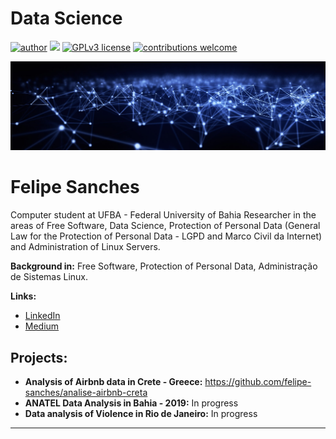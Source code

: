 # Data Science
[![author](https://img.shields.io/badge/author-felipesanches-red.svg)](https://www.linkedin.com/in/felipe-sanches-b393b2199) [![](https://img.shields.io/badge/python-3.7+-blue.svg)](https://www.python.org/downloads/release/python-365/) [![GPLv3 license](https://img.shields.io/badge/License-GPLv3-blue.svg)](http://perso.crans.org/besson/LICENSE.html) [![contributions welcome](https://img.shields.io/badge/contributions-welcome-brightgreen.svg?style=flat)](https://github.com/carlosfab/data_science/issues)

<p align="center">
  <img src="Banner.jpg" >
</p>

# Felipe Sanches

Computer student at UFBA - Federal University of Bahia
Researcher in the areas of Free Software, Data Science, Protection of Personal Data (General Law for the Protection of Personal Data - LGPD and Marco Civil da Internet) and Administration of Linux Servers.

**Background in:** Free Software, Protection of Personal Data, Administração de Sistemas Linux.

**Links:**
* [LinkedIn](https://www.linkedin.com/in/felipe-sanches-b393b2199)
* [Medium](https://medium.com/@felipebsr97)


## Projects:

* **Analysis of Airbnb data in Crete - Greece:** https://github.com/felipe-sanches/analise-airbnb-creta 
* **ANATEL Data Analysis in Bahia - 2019:** In progress
* **Data analysis of Violence in Rio de Janeiro:** In progress
---

